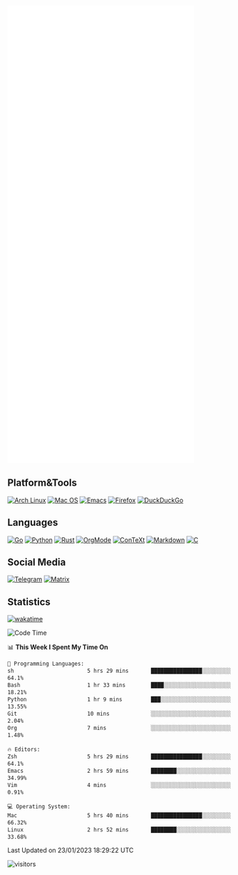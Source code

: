 ![Metrics](https://github.com/SteamedFish/SteamedFish/blob/master/github-metrics.svg)

## Platform&Tools

[![Arch Linux](https://img.shields.io/badge/ArchLinux-1793D1?logo=arch-linux&logoColor=fff&style=flat-square)](https://archlinux.org/)
[![Mac OS](https://img.shields.io/badge/MacOS-000000?style=flat-square&logo=macos&logoColor=F0F0F0)](https://www.apple.com/macos/)
[![Emacs](https://img.shields.io/badge/Emacs-%237F5AB6.svg?&style=flat-square&logo=gnu-emacs&logoColor=white)](https://www.gnu.org/software/emacs/)
[![Firefox](https://img.shields.io/badge/Firefox-FF7139?style=flat-square&logo=Firefox-Browser&logoColor=white)](https://firefox.com/)
[![DuckDuckGo](https://img.shields.io/badge/DuckDuckGo-DE5833?style=flat-square&logo=DuckDuckGo&logoColor=white)](https://duckduckgo.com/)

## Languages

[![Go](https://img.shields.io/badge/Golang-%2300ADD8.svg?style=flat-square&logo=go&logoColor=white)](https://golang.org/)
[![Python](https://img.shields.io/badge/Python-3670A0?style=flat-square&logo=python&logoColor=ffdd54)](https://www.python.org/)
[![Rust](https://img.shields.io/badge/Rust-%23000000.svg?style=flat-square&logo=rust&logoColor=white)](https://www.rust-lang.org/)
[![OrgMode](https://img.shields.io/badge/OrgMode-%23000000.svg?style=flat-square&logo=org&logoColor=white)](https://orgmode.org/)
[![ConTeXt](https://img.shields.io/badge/ConTeXt-%23008080.svg?style=flat-square&logo=latex&logoColor=white)](https://contextgarden.net/)
[![Markdown](https://img.shields.io/badge/MarkDown-%23000000.svg?style=flat-square&logo=markdown&logoColor=white)](https://daringfireball.net/projects/markdown/)
[![C](https://img.shields.io/badge/C-%2300599C.svg?style=flat-square&logo=c&logoColor=white)](https://www.iso.org/standard/74528.html)

## Social Media
[![Telegram](https://img.shields.io/badge/SteamedFish-2CA5E0?style=social&logo=telegram&logoColor=white)](https://t.me/SteamedFish)
[![Matrix](https://img.shields.io/badge/SteamedFish-2CA5E0?style=social&logo=matrix&logoColor=black)](https://matrix.to/#/@i:steamedfish.org)

## Statistics
[![wakatime](https://wakatime.com/badge/user/168280d6-fcf2-4b4f-ad3a-dc4612f35b38.svg)](https://wakatime.com/@168280d6-fcf2-4b4f-ad3a-dc4612f35b38)

<!--START_SECTION:waka-->
![Code Time](http://img.shields.io/badge/Code%20Time-2%2C259%20hrs%2017%20mins-blue)

📊 **This Week I Spent My Time On** 

```text
💬 Programming Languages: 
sh                       5 hrs 29 mins       ████████████████░░░░░░░░░   64.1% 
Bash                     1 hr 33 mins        ████░░░░░░░░░░░░░░░░░░░░░   18.21% 
Python                   1 hr 9 mins         ███░░░░░░░░░░░░░░░░░░░░░░   13.55% 
Git                      10 mins             ░░░░░░░░░░░░░░░░░░░░░░░░░   2.04% 
Org                      7 mins              ░░░░░░░░░░░░░░░░░░░░░░░░░   1.48%

🔥 Editors: 
Zsh                      5 hrs 29 mins       ████████████████░░░░░░░░░   64.1% 
Emacs                    2 hrs 59 mins       ████████░░░░░░░░░░░░░░░░░   34.99% 
Vim                      4 mins              ░░░░░░░░░░░░░░░░░░░░░░░░░   0.91%

💻 Operating System: 
Mac                      5 hrs 40 mins       ████████████████░░░░░░░░░   66.32% 
Linux                    2 hrs 52 mins       ████████░░░░░░░░░░░░░░░░░   33.68%

```


 Last Updated on 23/01/2023 18:29:22 UTC
<!--END_SECTION:waka-->

![visitors](https://visitor-badge.laobi.icu/badge?page_id=SteamedFish.SteamedFish)
